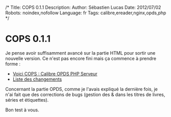 /*
Title: COPS 0.1.1
Description: 
Author: Sébastien Lucas
Date: 2012/07/02
Robots: noindex,nofollow
Language: fr
Tags: calibre,ereader,nginx,opds,php
*/
# COPS 0.1.1

Je pense avoir suffisamment avancé sur la partie HTML pour sortir une nouvelle version. Ce n'est pas encore fini mais ça commence à prendre forme :

* [Voici COPS : Calibre OPDS PHP Serveur](/fr/oss/calibre-opds-php-server)
* [Liste des changements](/fr/oss/calibre-opds-php-server-changelog)

Concernant la partie OPDS, comme je l'avais expliqué la dernière fois, je n'ai fait que des corrections de bugs (gestion des & dans les titres de livres, séries et étiquettes).

Bon test à vous.



